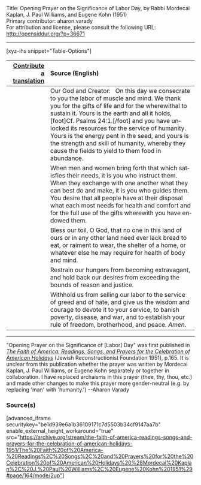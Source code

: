 <html>
<head></head>
<body>
Title: Opening Prayer on the Significance of Labor Day, by Rabbi Mordecai Kaplan, J. Paul Williams, and Eugene Kohn (1951)<br />
Primary contributor: aharon.varady<br />
For attribution and license, please consult the following URL: <a href="http://opensiddur.org/?p=36671">http://opensiddur.org/?p=36671</a>
<p />
<hr />

[xyz-ihs snippet="Table-Options"]<table style="margin-left: auto; margin-right: auto;" class="draggable">
<thead><tr><th id="x" style="text-align: right;"><a href="/translate/" target="_blank" rel="noopener">Contribute a translation</a></th><th style="text-align: left;">Source (English)</th></tr></thead>
<tbody>
<tr><td style="vertical-align:top;">
<div class="liturgy" lang="he">

</span></div></td>
 
<td style="vertical-align:top;">
<div class="english" lang="en">
Our God and Creator: 
&nbsp;
On this day we consecrate to you 
the labor of muscle and mind. 
We thank you for the gifts of life 
and for the wherewithal to sustain it. 
Yours is the earth and all it holds,[foot]Cf. Psalms 24:1.[/foot] 
and you have unlocked its resources 
for the service of humanity. 
Yours is the energy pent in the seed, 
and yours is the strength and skill of humanity, 
whereby they cause the fields to yield to them 
food in abundance. 
</div></td></tr>


<tr><td style="vertical-align:top;">
<div class="liturgy" lang="he">

</span></div></td>
 
<td style="vertical-align:top;">
<div class="english" lang="en">
When men and women bring forth 
that which satisfies their needs, 
it is you who instruct them. 
When they exchange with one another 
what they can best do and make, 
it is you who guides them. 
You desire that all people have at their disposal 
what each most needs for health and comfort 
and for the full use of the gifts 
wherewith you have endowed them. 
</div></td></tr>


<tr><td style="vertical-align:top;">
<div class="liturgy" lang="he">

</span></div></td>
 
<td style="vertical-align:top;">
<div class="english" lang="en">
Bless our toil, O God, 
that no one in this land of ours 
or in any other land 
need ever lack bread to eat, 
or raiment to wear, 
the shelter of a home, 
or whatever else he may require 
for health of body and mind. 
</div></td></tr>


<tr><td style="vertical-align:top;">
<div class="liturgy" lang="he">

</span></div></td>
 
<td style="vertical-align:top;">
<div class="english" lang="en">
Restrain our hungers 
from becoming extravagant, 
and hold back our desires 
from exceeding the bounds 
of reason and justice. 
</div></td></tr>


<tr><td style="vertical-align:top;">
<div class="liturgy" lang="he">

</span></div></td>
 
<td style="vertical-align:top;">
<div class="english" lang="en">
Withhold us from selling our labor 
to the service of greed and of hate, 
and give us the wisdom and courage 
to devote it to your service, 
to banish poverty, 
disease, 
and war, 
and to establish your rule 
of freedom, 
brotherhood, 
and peace. 
<em>Amen</em>. 
</div></td></tr>
</tbody></table>

<hr />

"Opening Prayer on the Significance of [Labor] Day" was first published in <em><a href="/?p=34753">The Faith of America: Readings, Songs, and Prayers for the Celebration of American Holidays</a></em> (Jewish Reconstructionist Foundation 1951), p.165. It is unclear from this publication whether the prayer was written by Mordecai Kaplan, J. Paul Williams, or Eugene Kohn separately or together in collaboration. I have replaced archaisms in this prayer (thee, thy, thou, etc.) and made other changes to make this prayer more gender-neutral (e.g. by replacing 'man' with 'humanity.') --Aharon Varady

<h3>Source(s)</h3>

[advanced_iframe securitykey="be1d939e6a1b36109171c7d5503b34cf9147aa7b" enable_external_height_workaround="true" src="https://archive.org/stream/the-faith-of-america-readings-songs-and-prayers-for-the-celebration-of-american-holidays-1951/The%20Faith%20of%20America-%20Readings%2C%20Songs%2C%20and%20Prayers%20for%20the%20Celebration%20of%20American%20Holidays%20%28Mordecai%20Kaplan%2C%20J.%20Paul%20Williams%2C%20Eugene%20Kohn%201951%29#page/164/mode/2up"]

&nbsp;
</body>
</html>
